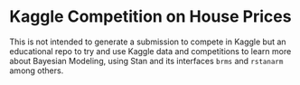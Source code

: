 # Kaggle Competition on House Prices

This is not intended to generate a submission to compete in Kaggle but an educational repo to try and use Kaggle data and competitions to learn more about Bayesian Modeling, using Stan and its interfaces `brms` and `rstanarm` among others.

